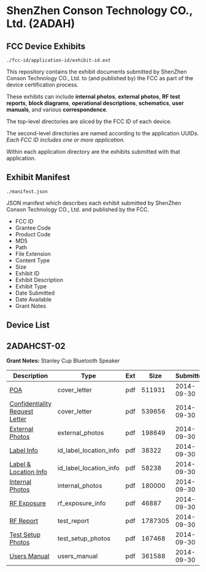 # ShenZhen Conson Technology CO., Ltd. (2ADAH)
## FCC Device Exhibits

```
./fcc-id/application-id/exhibit-id.ext
```

This repository contains the exhibit documents submitted by ShenZhen Conson Technology CO., Ltd. to (and published by) the FCC as part of the device certification process.

These exhibits can include **internal photos**, **external photos**, **RF test reports**, **block diagrams**, **operational descriptions**, **schematics**, **user manuals**, and various **correspondence**.

The top-level directories are sliced by the FCC ID of each device.

The second-level directories are named according to the application UUIDs. *Each FCC ID includes one or more application.*

Within each application directory are the exhibits submitted with that application. 

## Exhibit Manifest

```
./manifest.json
```

JSON manifest which describes each exhibit submitted by ShenZhen Conson Technology CO., Ltd. and published by the FCC.

- FCC ID
- Grantee Code
- Product Code
- MD5
- Path
- File Extension
- Content Type
- Size
- Exhibit ID
- Exhibit Description
- Exhibit Type
- Date Submitted
- Date Available
- Grant Notes

## Device List
## 2ADAHCST-02
**Grant Notes:** Stanley Cup Bluetooth Speaker

| Description | Type | Ext | Size | Submitted | Available |
| ----------- | ---- | --- | ---- | --------- | --------- |
| [POA](2ADAHCST-02/676dbda74fd50acc5aa381d716cf4935/2405741.pdf) | cover_letter | pdf | 511931 | 2014-09-30 | 2014-09-30 |
| [Confidentiality Request Letter](2ADAHCST-02/676dbda74fd50acc5aa381d716cf4935/2405742.pdf) | cover_letter | pdf | 539656 | 2014-09-30 | 2014-09-30 |
| [External Photos](2ADAHCST-02/676dbda74fd50acc5aa381d716cf4935/2405749.pdf) | external_photos | pdf | 198649 | 2014-09-30 | 2014-09-30 |
| [Label Info](2ADAHCST-02/676dbda74fd50acc5aa381d716cf4935/2405751.pdf) | id_label_location_info | pdf | 38322 | 2014-09-30 | 2014-09-30 |
| [Label & Location Info](2ADAHCST-02/676dbda74fd50acc5aa381d716cf4935/2405752.pdf) | id_label_location_info | pdf | 58238 | 2014-09-30 | 2014-09-30 |
| [Internal Photos](2ADAHCST-02/676dbda74fd50acc5aa381d716cf4935/2405750.pdf) | internal_photos | pdf | 180000 | 2014-09-30 | 2014-09-30 |
| [RF Exposure](2ADAHCST-02/676dbda74fd50acc5aa381d716cf4935/2405746.pdf) | rf_exposure_info | pdf | 46887 | 2014-09-30 | 2014-09-30 |
| [RF Report](2ADAHCST-02/676dbda74fd50acc5aa381d716cf4935/2405747.pdf) | test_report | pdf | 1787305 | 2014-09-30 | 2014-09-30 |
| [Test Setup Photos](2ADAHCST-02/676dbda74fd50acc5aa381d716cf4935/2405748.pdf) | test_setup_photos | pdf | 167468 | 2014-09-30 | 2014-09-30 |
| [Users Manual](2ADAHCST-02/676dbda74fd50acc5aa381d716cf4935/2405753.pdf) | users_manual | pdf | 361588 | 2014-09-30 | 2014-09-30 |
